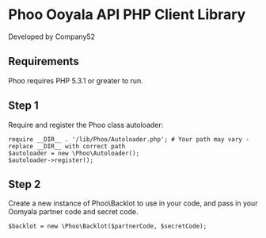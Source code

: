 Phoo Ooyala API PHP Client Library
==================================
Developed by Company52


Requirements
------------
Phoo requires PHP 5.3.1 or greater to run.  


Step 1
------
Require and register the Phoo class autoloader:

    require __DIR__ . '/lib/Phoo/Autoloader.php'; # Your path may vary - replace __DIR__ with correct path
    $autoloader = new \Phoo\Autoloader();
    $autoloader->register();

Step 2
------
Create a new instance of Phoo\Backlot to use in your code, and pass in your Oomyala partner code and secret code.

    $backlot = new \Phoo\Backlot($partnerCode, $secretCode);

